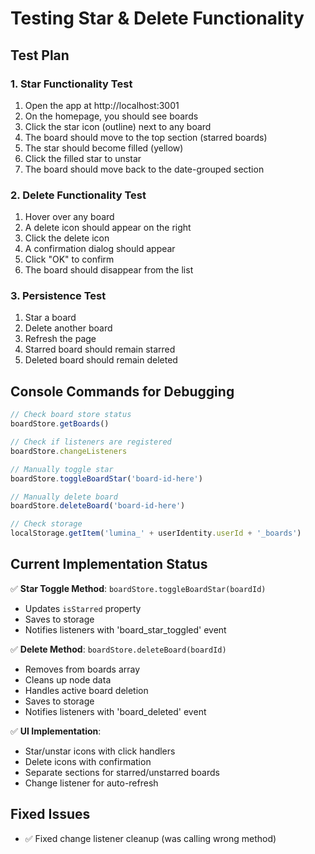 # Testing Star & Delete Functionality

## Test Plan

### 1. Star Functionality Test
1. Open the app at http://localhost:3001
2. On the homepage, you should see boards
3. Click the star icon (outline) next to any board
4. The board should move to the top section (starred boards)
5. The star should become filled (yellow)
6. Click the filled star to unstar
7. The board should move back to the date-grouped section

### 2. Delete Functionality Test
1. Hover over any board
2. A delete icon should appear on the right
3. Click the delete icon
4. A confirmation dialog should appear
5. Click "OK" to confirm
6. The board should disappear from the list

### 3. Persistence Test
1. Star a board
2. Delete another board
3. Refresh the page
4. Starred board should remain starred
5. Deleted board should remain deleted

## Console Commands for Debugging

```javascript
// Check board store status
boardStore.getBoards()

// Check if listeners are registered
boardStore.changeListeners

// Manually toggle star
boardStore.toggleBoardStar('board-id-here')

// Manually delete board
boardStore.deleteBoard('board-id-here')

// Check storage
localStorage.getItem('lumina_' + userIdentity.userId + '_boards')
```

## Current Implementation Status

✅ **Star Toggle Method**: `boardStore.toggleBoardStar(boardId)`
- Updates `isStarred` property
- Saves to storage
- Notifies listeners with 'board_star_toggled' event

✅ **Delete Method**: `boardStore.deleteBoard(boardId)`
- Removes from boards array
- Cleans up node data
- Handles active board deletion
- Saves to storage
- Notifies listeners with 'board_deleted' event

✅ **UI Implementation**:
- Star/unstar icons with click handlers
- Delete icons with confirmation
- Separate sections for starred/unstarred boards
- Change listener for auto-refresh

## Fixed Issues
- ✅ Fixed change listener cleanup (was calling wrong method) 